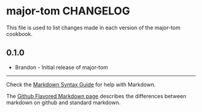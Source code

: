 major-tom CHANGELOG
===================

This file is used to list changes made in each version of the major-tom cookbook.

0.1.0
-----
- Brandon - Initial release of major-tom

- - -
Check the [Markdown Syntax Guide](http://daringfireball.net/projects/markdown/syntax) for help with Markdown.

The [Github Flavored Markdown page](http://github.github.com/github-flavored-markdown/) describes the differences between markdown on github and standard markdown.
